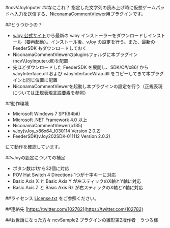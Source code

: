 ﻿#ncvVJoyInputer
##なにこれ？
指定した文字列の読み上げ時に仮想ゲームパッドへ入力を送信する、[NiconamaCommentViewer](http://www.posite-c.com/application/ncv/)用プラグインです。

##どうつかうの？

* [vJoy 公式サイト](http://vjoystick.sourceforge.net/site/)から最新の vJoy インストーラーをダウンロードしインストール（要再起動）。インストール後、vJoy の設定を行う。また、最新の FeederSDK もダウンロードしておく
* NiconamaCommentViewerのpluginsフォルダに本プラグイン(ncvVJoyInputer.dll)を配置
* 先ほどダウンロードした FeederSDK を展開し、SDK/C#/x86/ から vJoyInterface.dll および vJoyInterfaceWrap.dll をコピーしてきて本プラグインと同じ位置に配置
* NiconamaCommentViewerを起動し本プラグインの設定を行う（正規表現については[正規表現言語要素](http://msdn.microsoft.com/ja-jp/library/az24scfc(v=vs.90).aspx)を参照）


##動作環境

* Microsoft Windows 7 SP1(64bit)
* Microsoft .NET Framework 4.0 以上
* NiconamaCommentViewer(α135)
* vJoy(vJoy_x86x64_I030114 Version 2.0.2)
* FeederSDK(vJoy202SDK-011112 Version 2.0.2)

にて動作を確認しています。


##vJoyの設定についての補足

* ボタン数は1から32個に対応
* POV Hat Switch 4 Directions 1つが十字キーに対応
* Basic Axis X と Basic Axis Y が左スティックのX軸とY軸に対応
* Basic Axis Z と Basic Axis Rz が右スティックのX軸とY軸に対応


##ライセンス
[License.txt](https://github.com/102782/ncvVJoyInputer/blob/master/License.txt) をご参照ください。


##連絡先
[https://twitter.com/102782](https://twitter.com/102782)


##お世話になった方々
ncvSample2 プラグインの雛形第2版作者　うつろ様